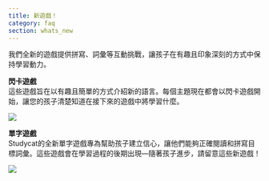 ```yaml
---
title: 新遊戲！
category: faq
section: whats_new
---
```

我們全新的遊戲提供拼寫、詞彙等互動挑戰，讓孩子在有趣且印象深刻的方式中保持學習動力。  
  
**閃卡遊戲**  
這些遊戲旨在以有趣且簡單的方式介紹新的語言。每個主題現在都會以閃卡遊戲開始，讓您的孩子清楚知道在接下來的遊戲中將學習什麼。   
  
![](https://help.studycat.com/hc/article_attachments/40396888063769)  
  
**單字遊戲**  
Studycat的全新單字遊戲專為幫助孩子建立信心，讓他們能夠正確閱讀和拼寫目標詞彙。這些遊戲會在學習過程的後期出現—隨著孩子進步，請留意這些新遊戲！  

![](https://help.studycat.com/hc/article_attachments/40706212454169)